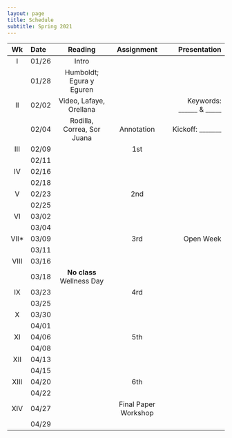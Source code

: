 ```yaml
---
layout: page
title: Schedule
subtitle: Spring 2021
---
```




| Wk | Date | Reading | Assignment | Presentation|
|:------:|:------|:--------:|:------:|----:|
|     I | 01/26 | Intro | | |
|       | 01/28 | Humboldt; Egura y Eguren| | |
|    II | 02/02 | Video, Lafaye, Orellana | | Keywords: ______ &  _____|
|       | 02/04 | Rodilla, Correa, Sor Juana  | Annotation | Kickoff: _______ |
| III   | 02/09 | | 1st | |
|       | 02/11 | | | |
|  IV   | 02/16 | | | |
|       | 02/18 | | | |
| V     | 02/23 | | 2nd | |
|       | 02/25 | | | |
| VI    | 03/02 | | | |
|       | 03/04 | | | |
| VII*  | 03/09 | | 3rd | Open Week |
|       | 03/11 | | | |
| VIII  | 03/16 | | | |
|       | 03/18 | **No class**   Wellness Day|
|  IX   | 03/23 | | 4rd | |
|       | 03/25 | | | |
| X     | 03/30 | | | |
|       | 04/01 | | | |
| XI    | 04/06 | | 5th | |
|       | 04/08 | | | |
| XII   | 04/13 | | | |
|       | 04/15 | | | |
|  XIII | 04/20 | | 6th | |
|       | 04/22 | |  | |
|  XIV  | 04/27 | | Final Paper Workshop  | |
|       | 04/29 | | | |

